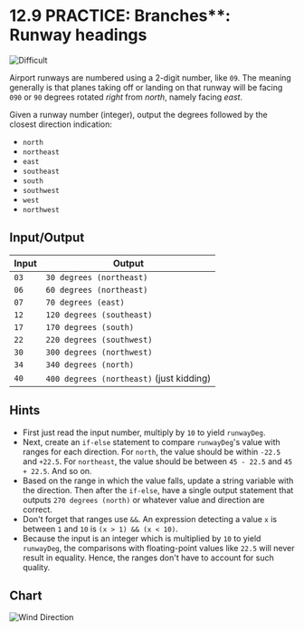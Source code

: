 # 12.9 PRACTICE: Branches**: Runway headings
![Difficult]

Airport runways are numbered using a 2-digit number, like `09`.
The meaning generally is that planes taking off or landing on that runway
will be facing `090` or `90` degrees rotated _right_ from _north_,
namely facing _east_.

Given a runway number (integer),
output the degrees followed by the closest direction indication:
* `north`
* `northeast`
* `east`
* `southeast`
* `south`
* `southwest`
* `west`
* `northwest`

## Input/Output
Input | Output
--- | ---
`03` | `30 degrees (northeast)`
`06` | `60 degrees (northeast)`
`07` | `70 degrees (east)`
`12` | `120 degrees (southeast)`
`17` | `170 degrees (south)`
`22` | `220 degrees (southwest)`
`30` | `300 degrees (northwest)`
`34` | `340 degrees (north)`
`40` | `400 degrees (northeast)` (just kidding)

## Hints
* First just read the input number, multiply by `10` to yield `runwayDeg`.
* Next, create an `if-else` statement to compare `runwayDeg`'s value with ranges for each direction.
For `north`, the value should be within `-22.5` and `+22.5`.
For `northeast`, the value should be between `45 - 22.5` and `45 + 22.5`.
And so on.
* Based on the range in which the value falls,
update a string variable with the direction.
Then after the `if-else`, have a single output statement that outputs
`270 degrees (north)` or whatever value and direction are correct.
* Don't forget that ranges use `&&`.
An expression detecting a value `x` is between `1` and `10` is `(x > 1) && (x < 10)`.
* Because the input is an integer which is multiplied by `10` to yield `runwayDeg`,
the comparisons with floating-point values like `22.5` will never result in equality.
Hence, the ranges don't have to account for such quality.

## Chart
![Wind Direction](https://cdn.windfinder.com/prod/images/assets_png/wind_directions.87be5a1e.png)

[Difficult]: https://flat.badgen.net/badge/Difficult/★★☆☆/yellow